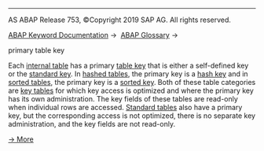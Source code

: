   

* * *

AS ABAP Release 753, ©Copyright 2019 SAP AG. All rights reserved.

[ABAP Keyword Documentation](javascript:call_link\('abenabap.htm'\)) →  [ABAP Glossary](javascript:call_link\('abenabap_glossary.htm'\)) → 

primary table key

Each [internal table](javascript:call_link\('abeninternal_table_glosry.htm'\) "Glossary Entry") has a primary [table key](javascript:call_link\('abentable_key_glosry.htm'\) "Glossary Entry") that is either a self-defined key or the [standard key](javascript:call_link\('abenstandard_key_glosry.htm'\) "Glossary Entry"). In [hashed tables](javascript:call_link\('abenhashed_table_glosry.htm'\) "Glossary Entry"), the primary key is a [hash key](javascript:call_link\('abenhash_key_glosry.htm'\) "Glossary Entry") and in [sorted tables](javascript:call_link\('abensorted_table_glosry.htm'\) "Glossary Entry"), the primary key is a [sorted key](javascript:call_link\('abensorted_key_glosry.htm'\) "Glossary Entry"). Both of these table categories are [key tables](javascript:call_link\('abenkey_table_glosry.htm'\) "Glossary Entry") for which key access is optimized and where the primary key has its own administration. The key fields of these tables are read-only when individual rows are accessed. [Standard tables](javascript:call_link\('abenstandard_table_glosry.htm'\) "Glossary Entry") also have a primary key, but the corresponding access is not optimized, there is no separate key administration, and the key fields are not read-only.

[→ More](javascript:call_link\('abenitab_key_primary.htm'\))